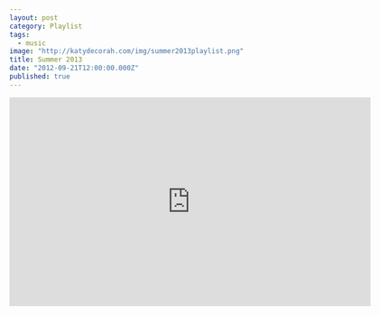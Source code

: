 ```yaml
---
layout: post
category: Playlist
tags: 
  - music
image: "http://katydecorah.com/img/summer2013playlist.png"
title: Summer 2013
date: "2012-09-21T12:00:00.000Z"
published: true
---
```


<iframe width="640" height="370" src="https://rd.io/i/QXaYuDNiazM/" frameborder="0">&nbsp;</iframe>
